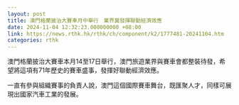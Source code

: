 ```yaml
---
layout: post
title: 澳門格蘭披治大賽車月中舉行　業界冀發揮聯動經濟效應
date: 2024-11-04 12:32:23.000000000 +08:00
link: https://news.rthk.hk/rthk/ch/component/k2/1777481-20241104.htm
categories: rthk
---
```


澳門格蘭披治大賽車本月14至17日舉行，澳門旅遊業界與賽車會都整裝待發，希望將這項有71年歷史的賽車盛事，發揮好聯動經濟效應。

一直有參與組織賽事的負責人說，澳門這個國際賽車舞台，既匯聚人才，同樣可展現出國家汽車工業的發展。
